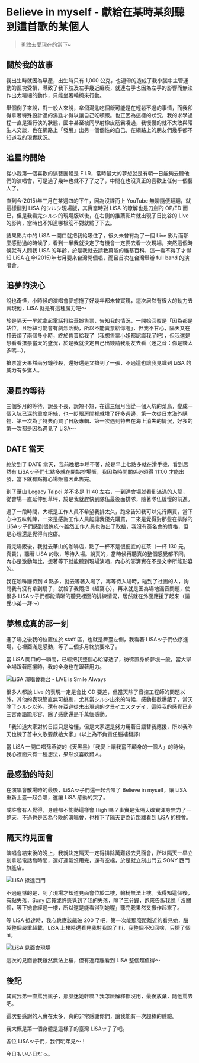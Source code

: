 # Believe in myself - 獻給在某時某刻聽到這首歌的某個人

<!-- audio: 輪椅上的史詩：LiSA演唱會如何點燃一位台灣粉絲「奮不顧身」的追夢奇蹟與社群連結.m4a -->

> 勇敢去愛現在的當下~

## 關於我的故事

我出生時就因為早產，出生時只有 1,000 公克，也連帶的造成了我小腦中主管運動的區塊受損，導致了我下肢及左手幾近癱瘓，就連右手也因為左手的影響而無法作出太精細的動作，只能坐著輪椅來行動。

舉個例子來說，對一般人來說，拿個湯匙吃個飯可能是在輕鬆不過的事情，而我卻得拿著特殊設計過的湯匙才得以讓自己吃頓飯。也正因為這樣的狀況，我的求學過程一直是獨行俠的狀態，國中甚至被同學射橡皮筋霸凌過，我慢慢的就不太敢與陌生人交談，也在網路上「發展」出另一個個性的自己，在網路上的朋友們幾乎都不知道我的現實狀況。

## 追星的開始

從小我第一個喜歡的演藝團體是 F.I.R，當時最大的夢想就是有朝一日能夠去聽他們的演唱會，可是過了幾年也就不了了之了，中間在也沒真正的喜歡上任何一個藝人了。

直到今(2015)年三月在某週四的下午，因為沒課而上 YouTube 無聊隨便翻翻，就這樣翻到 LiSA 的シルシ現場版，其實當時對 LiSA 的瞭解也是刀劍的 OP/ED 而已，但是我看完シルシ的現場版以後，在右側的推薦影片就出現了日比谷的 Live 的影片，當時也不知道哪根筋不對就點了下去。

結果影片中的 LiSA 一開口就把我給吸住了，很久未曾有為了一個 Live 影片而那麼感動過的時候了，看到一半我就決定了有機會一定要去看一次現場，突然這個時候就有人問我 LiSA 的年齡，於是我就去請教萬能的維基百科，這一看不得了才得知 LiSA 在今(2015)年七月要來台灣開個唱，而且首次在台灣舉辦 full band 的演唱會。

## 追夢的決心

說也奇怪，小時候的演唱會夢想拖了好幾年都未曾實現，這次居然有很大的動力去實現他，LiSA 就是有這種魔力吧～

於是隔天一早就拿起電話打給華娛售票，告知我的情況，一開始回覆是「因為都是站位，且粉絲可能會有劇烈活動，所以不能賣票給你喔」，但我不甘心，隔天又在打去煩了兩個多小時，終於肯賣給我了（我想售票小姐都認識我了吧），但我還是想看看搶票當天的盛況，於是我就決定自己出錢請我朋友去看（迷之音：你是錢太多嗎…）。

搶票當天果然兩分鐘秒殺，還好還是又搶到了一張，不過這也讓我見識到 LiSA 的威力有多驚人。

## 漫長的等待

三個多月的等待，說長不長，說短不短，在這三個月我從一個入坑的菜鳥，變成一個入坑已深的重度粉絲，也一眨眼房間裡就堆了好多週邊，第一次從日本海外購物、第一次為了特典而買了日版專輯、第一次遇到特典在海上消失的情況，好多的第一次都是因為遇見了 LiSA～

## DATE 當天

終於到了 DATE 當天，我前晚根本睡不著，於是早上七點多就在滑手機，看到居然有 LiSAッ子們七點多就在開始排場販，我因為時間關係必須得 11:00 才能出發，當下就有點擔心場販會因此售完。

到了華山 Legacy Taipei 差不多是 11:40 左右，一到達會場就看到滿滿的人龍，從會場一直延伸到草坪，於是我就趕快到隊伍最後面排隊，隨著隊伍緩慢的前進。

過了一段時間，大概是工作人員不希望我排太久，跑來告知我可以先行購買，當下心中五味雜陳，一來是感謝工作人員能讓我優先購買，二來是覺得對那些在排隊的 LiSAッ子們感到很愧疚～雖然工作人員也做出了取捨，我沒有簽名會的資格，但是心理還是覺得有疙瘩。

買完場販後，我就去華山的咖啡店，點了一杯不是很便宜的紅茶（一杯 130 元，真貴），聽著 LiSA 的歌，等待入場。說真的，當時候再聽真的整個感覺都不同，內心是激動無比，想著等下就能聽到現場演唱，內心的澎湃實在不是文字所能形容的。

我在咖啡廳待到 4 點多，就去等著入場了。再等待入場時，碰到了社團的人，詢問我有沒有拿到扇子，就給了我兩把（超窩心）。再來就是因為場地漏音問題，使很多 LiSAッ子們都能清晰的聽見裡面的排練情況，居然就在外面應援了起來（請受小弟一拜～）

## 夢想成真的那一刻

進了場之後我的位置位於 staff 區，也就是舞臺左側，我看著 LiSAッ子們依序進場，心裡面滿是感動，等了三個多月終於要來了。

當 LiSA 開口的一瞬間，已經把我整個心給穿透了，彷彿置身於夢境一般，當大家全場跟著應援時，我的全身也在跟著用力。

<picture>
  <source srcset="/content/img/2015/514520210_24392094240374501_7379293703597388984_n.webp" type="image/webp">
  <img src="/content/img/2015/514520210_24392094240374501_7379293703597388984_n.jpg" alt="LiSA 演唱會舞台 - LiVE is Smile Always" loading="lazy">
</picture>

很多人都說 Live 的表現一定是會比 CD 要差，但當天除了音控工程師的問題以外，其他的表現簡直無可挑剔，尤其當シルシ出來的時候，感動指數爆錶了，當天除了シルシ以外，還有在亞巡從未出現過的夕景イエスタデイ，這時我的感覺已非三言兩語能形容，除了感動還是千萬個感動。

「我知道大家對於日語只是略懂，但是大家還是努力用著日語替我應援，所以我昨天也練了首中文歌要獻給大家」（以上為不負責任腦補翻譯）

當 LiSA 一開口唱孫燕姿的《天黑黑》「我愛上讓我奮不顧身的一個人」的時候，我心裡面只有一種想法，果然沒喜歡錯人。

## 最感動的時刻

在演唱會散場時的最後，LiSAッ子們還一起合唱了 Believe in myself，讓 LiSA 重新上臺一起合唱，還讓 LiSA 感動的哭了。

或許會有人覺得，身體都不能動這樣會 High 嗎？事實是我隔天確實渾身無力了一整天，不過也是因為今晚的演唱會，也種下了隔天更為近距離看到 LiSA 的機會。

## 隔天的見面會

演唱會結束後的晚上，我就決定隔天一定得排除萬難殺去見面會，所以隔天一早立刻拿起電話喬時間，還好運氣沒用完，還有空檔，於是就立刻出門去 SONY 西門旗艦店。

<picture>
  <source srcset="/content/img/2015/515304909_24392096290374296_541611622378163760_n.webp" type="image/webp">
  <img src="/content/img/2015/515304909_24392096290374296_541611622378163760_n.jpg" alt="LiSA 抵達西門" loading="lazy">
</picture>

不過遺憾的是，到了現場才知道見面會位於二樓，輪椅無法上樓。我得知這個後，有點失落，Sony 店員或許感覺到了我的失落，隔了三分鐘，跑來告訴我說「沒關係，等下她會經過一樓，所以還是能看得到她喔」聽完我果然又振作起來了。

等 LiSA 抵達時，我心跳應該飆破 200 了吧，第一次能那麼距離近的看見她，腦袋整個嚴重超載，LiSA 上樓時還看見我對我說了 hi，我整個不知回啥，只擠了個 hi。

<picture>
  <source srcset="/content/img/2015/514971232_24392094237041168_3690209200281372978_n.webp" type="image/webp">
  <img src="/content/img/2015/514971232_24392094237041168_3690209200281372978_n.jpg" alt="LiSA 見面會現場" loading="lazy">
</picture>

這次的見面會我雖然無法上樓，但有近距離看到 LiSA 整個超值得～

## 後記

其實我弟一直罵我瘋子，那麼迷她幹嘛？我怎麽解釋都沒用，最後放棄，隨他罵去吧。

這次要感謝的人實在太多，真的非常感謝你們，讓我能有一次超棒的體驗。

我大概是第一個身體是這樣子的臺灣 LiSAッ子了吧。

各位 LiSAッ子們，我們明年見～！

今日もいい日だっ。
